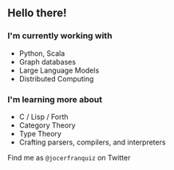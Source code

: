 ## Hello there!

### I'm currently working with
- Python, Scala
- Graph databases
- Large Language Models
- Distributed Computing

### I'm learning more about
- C / Lisp / Forth
- Category Theory
- Type Theory
- Crafting parsers, compilers, and interpreters

Find me as `@jocerfranquiz` on Twitter

<!--
**jocerfranquiz/jocerfranquiz** is a ✨ _special_ ✨ repository because its `README.md` (this file) appears on your GitHub profile.

Here are some ideas to get you started:

- 🔭 I’m currently working on ...
- 🌱 I’m currently learning ...
- 👯 I’m looking to collaborate on ...
- 🤔 I’m looking for help with ...
- 💬 Ask me about ...
- 📫 How to reach me: ...
- 😄 Pronouns: ...
- ⚡ Fun fact: ...
-->

